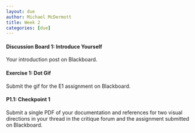 ```yaml
---
layout: due
author: Michael McDermott
title: Week 2
categories: [due]
---
```


#### Discussion Board 1: Introduce Yourself

Your introduction post on Blackboard.

#### Exercise 1: Dot Gif

Submit the gif for the E1 assignment on Blackboard.

#### P1.1: Checkpoint 1

Submit a single PDF of your documentation and references for two visual directions in your thread in the critique forum and the assignment submitted on Blackboard.
